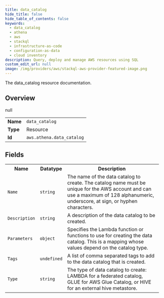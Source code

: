 ```yaml
---
title: data_catalog
hide_title: false
hide_table_of_contents: false
keywords:
  - data_catalog
  - athena
  - aws
  - stackql
  - infrastructure-as-code
  - configuration-as-data
  - cloud inventory
description: Query, deploy and manage AWS resources using SQL
custom_edit_url: null
image: /img/providers/aws/stackql-aws-provider-featured-image.png
---
```

The data_catalog resource documentation.

## Overview
<table><tbody>
<tr><td><b>Name</b></td><td><code>data_catalog</code></td></tr>
<tr><td><b>Type</b></td><td>Resource</td></tr>
null
<tr><td><b>Id</b></td><td><code>aws.athena.data_catalog</code></td></tr>
</tbody></table>

## Fields
<table><tbody>
<tr><th>Name</th><th>Datatype</th><th>Description</th></tr>
<tr><td><code>Name</code></td><td><code>string</code></td><td>The name of the data catalog to create. The catalog name must be unique for the AWS account and can use a maximum of 128 alphanumeric, underscore, at sign, or hyphen characters. </td></tr><tr><td><code>Description</code></td><td><code>string</code></td><td>A description of the data catalog to be created. </td></tr><tr><td><code>Parameters</code></td><td><code>object</code></td><td>Specifies the Lambda function or functions to use for creating the data catalog. This is a mapping whose values depend on the catalog type. </td></tr><tr><td><code>Tags</code></td><td><code>undefined</code></td><td>A list of comma separated tags to add to the data catalog that is created. </td></tr><tr><td><code>Type</code></td><td><code>string</code></td><td>The type of data catalog to create: LAMBDA for a federated catalog, GLUE for AWS Glue Catalog, or HIVE for an external hive metastore. </td></tr>
</tbody></table>